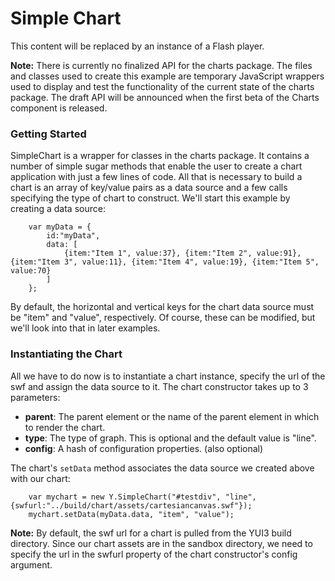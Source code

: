 Simple Chart
============

This content will be replaced by an instance of a Flash player.

**Note:** There is currently no finalized API for the charts package. The files and classes used to create this example are temporary JavaScript wrappers used to display and test the functionality of the current state of the charts package. The draft API will be announced when the first beta of the Charts component is released.

### Getting Started

SimpleChart is a wrapper for classes in the charts package. It contains a number of simple sugar methods that enable the user to create a chart application with just a few lines of code. All that is necessary to build a chart is an array of key/value pairs as a data source and a few calls specifying the type of chart to construct. We'll start this example by creating a data source:

        var myData = {
            id:"myData", 
            data: [
                {item:"Item 1", value:37}, {item:"Item 2", value:91}, {item:"Item 3", value:11}, {item:"Item 4", value:19}, {item:"Item 5", value:70}
            ]
        };                  

By default, the horizontal and vertical keys for the chart data source must be "item" and "value", respectively. Of course, these can be modified, but we'll look into that in later examples.

### Instantiating the Chart

All we have to do now is to instantiate a chart instance, specify the url of the swf and assign the data source to it. The chart constructor takes up to 3 parameters:

-   **parent**: The parent element or the name of the parent element in which to render the chart.
-   **type**: The type of graph. This is optional and the default value is "line".
-   **config**: A hash of configuration properties. (also optional)

The chart's `setData` method associates the data source we created above with our chart:

        var mychart = new Y.SimpleChart("#testdiv", "line", {swfurl:"../build/chart/assets/cartesiancanvas.swf"});                  
        mychart.setData(myData.data, "item", "value");

**Note:** By default, the swf url for a chart is pulled from the YUI3 build directory. Since our chart assets are in the sandbox directory, we need to specify the url in the swfurl property of the chart constructor's config argument.
